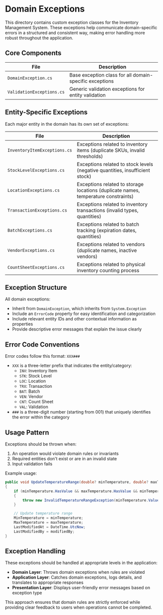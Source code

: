 # Domain Exceptions

This directory contains custom exception classes for the Inventory Management System. These exceptions help communicate domain-specific errors in a structured and consistent way, making error handling more robust throughout the application.

## Core Components

| File | Description |
|------|-------------|
| `DomainException.cs` | Base exception class for all domain-specific exceptions |
| `ValidationExceptions.cs` | Generic validation exceptions for entity validation |

## Entity-Specific Exceptions

Each major entity in the domain has its own set of exceptions:

| File | Description |
|------|-------------|
| `InventoryItemExceptions.cs` | Exceptions related to inventory items (duplicate SKUs, invalid thresholds) |
| `StockLevelExceptions.cs` | Exceptions related to stock levels (negative quantities, insufficient stock) |
| `LocationExceptions.cs` | Exceptions related to storage locations (duplicate names, temperature constraints) |
| `TransactionExceptions.cs` | Exceptions related to inventory transactions (invalid types, quantities) |
| `BatchExceptions.cs` | Exceptions related to batch tracking (expiration dates, quantities) |
| `VendorExceptions.cs` | Exceptions related to vendors (duplicate names, inactive vendors) |
| `CountSheetExceptions.cs` | Exceptions related to physical inventory counting process |

## Exception Structure

All domain exceptions:

- Inherit from `DomainException`, which inherits from `System.Exception`
- Include an `ErrorCode` property for easy identification and categorization
- Include relevant entity IDs and other contextual information as properties
- Provide descriptive error messages that explain the issue clearly

## Error Code Conventions

Error codes follow this format: `XXX###`

- `XXX` is a three-letter prefix that indicates the entity/category:
  - `INV`: Inventory Item
  - `STK`: Stock Level
  - `LOC`: Location
  - `TRX`: Transaction
  - `BAT`: Batch
  - `VEN`: Vendor
  - `CNT`: Count Sheet
  - `VAL`: Validation
- `###` is a three-digit number (starting from 001) that uniquely identifies the error within the category

## Usage Pattern

Exceptions should be thrown when:

1. An operation would violate domain rules or invariants
2. Required entities don't exist or are in an invalid state
3. Input validation fails

Example usage:

```csharp
public void UpdateTemperatureRange(double? minTemperature, double? maxTemperature, string modifiedBy)
{
    if (minTemperature.HasValue && maxTemperature.HasValue && minTemperature.Value > maxTemperature.Value)
    {
        throw new InvalidTemperatureRangeException(minTemperature.Value, maxTemperature.Value);
    }

    // Update temperature range
    MinTemperature = minTemperature;
    MaxTemperature = maxTemperature;
    LastModifiedAt = DateTime.UtcNow;
    LastModifiedBy = modifiedBy;
}
```

## Exception Handling

These exceptions should be handled at appropriate levels in the application:

- **Domain Layer**: Throws domain exceptions when rules are violated
- **Application Layer**: Catches domain exceptions, logs details, and translates to appropriate responses
- **Presentation Layer**: Displays user-friendly error messages based on exception type

This approach ensures that domain rules are strictly enforced while providing clear feedback to users when operations cannot be completed.
